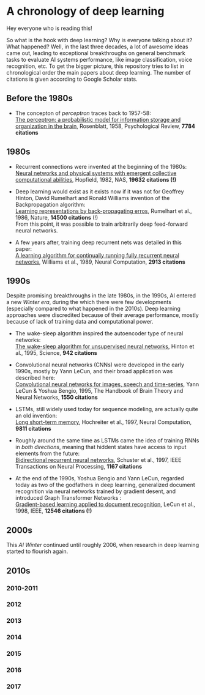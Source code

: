 # A chronology of deep learning

Hey everyone who is reading this! 

So what is the hook with deep learning? Why is everyone talking about it? What happened? Well, in the last three decades, a lot of awesome ideas came out, leading to exceptional breakthroughs on general benchmark tasks to evaluate AI systems performance, like image classification, voice recognition, etc. To get the bigger picture, this repository tries to list in chronological order the main papers about deep learning. The number of citations is given according to Google Scholar stats. 

## Before the 1980s

* The concepton of *perceptron* traces back to 1957-58:\
[The perceptron: a probabilistic model for information storage and organization in the brain](http://www2.fiit.stuba.sk/~cernans/nn/nn_texts/neuronove_siete_priesvitky_02_Q.pdf), Rosenblatt, 1958, Psychological Review, **7784 citations**

## 1980s

* Recurrent connections were invented at the beginning of the 1980s:\
[Neural networks and physical systems with emergent collective computational abilities](http://www.pnas.org/content/pnas/79/8/2554.full.pdf), Hopfield, 1982, NAS, **19632 citations (!)**

* Deep learning would exist as it exists now if it was not for Geoffrey Hinton, David Rumelhart and Ronald Williams invention of the Backpropagation algorithm: \
[Learning representations by back-propagating erros](http://www.cs.toronto.edu/~hinton/absps/naturebp.pdf), Rumelhart et al., 1986, Nature, **14500 citations** (!)\
From this point, it was possible to train arbitrarily deep feed-forward neural networks. 

* A few years after, training deep recurrent nets was detailed in this paper: \
[A learning algorithm for continually running fully recurrent neural networks](http://citeseerx.ist.psu.edu/viewdoc/download?doi=10.1.1.52.9724&rep=rep1&type=pdf), Williams et al., 1989, Neural Computation, **2913 citations**

## 1990s

Despite promising breakthroughs in the late 1980s, in the 1990s, AI entered a new *Winter era*, during the which there were few developments (especially compared to what happened in the 2010s). Deep learning approaches were discredited because of their average performance, mostly because of lack of training data and computational power.

* The wake-sleep algorithm inspired the autoencoder type of neural networks: \
[The wake-sleep algorithm for unsupervised neural networks](http://www.cs.toronto.edu/~fritz/absps/ws.pdf), Hinton et al., 1995, Science, **942 citations**

* Convolutional neural networks (CNNs) were developed in the early 1990s, mostly by Yann LeCun, and their broad application was described here: \
[Convolutional neural networks for images, speech and time-series](https://www.researchgate.net/profile/Yann_Lecun/publication/2453996_Convolutional_Networks_for_Images_Speech_and_Time-Series/links/0deec519dfa2325502000000.pdf), Yann LeCun & Yoshua Bengio, 1995, The Handbook of Brain Theory and Neural Networks, **1550 citations**

* LSTMs, still widely used today for sequence modeling, are actually quite an old invention: \
[Long short-term memory](http://web.eecs.utk.edu/~itamar/courses/ECE-692/Bobby_paper1.pdf), Hochreiter et al., 1997, Neural Computation, **9811 citations**

* Roughly around the same time as LSTMs came the idea of training RNNs in *both directions*, meaning that hiddent states have access to input elements from the future: \
[Bidirectional recurrent neural networks](https://www.researchgate.net/profile/Mike_Schuster/publication/3316656_Bidirectional_recurrent_neural_networks/links/56861d4008ae19758395f85c.pdf), Schuster et al., 1997, IEEE Transactions on Neural Processing, **1167 citations**

* At the end of the 1990s, Yoshua Bengio and Yann LeCun, regarded today as two of the godfathers in deep learning, generalized document recognition via neural networks trained by gradient desent, and introduced Graph Transformer Networks : \
[Gradient-based learning applied to document recognition](http://www.dengfanxin.cn/wp-content/uploads/2016/03/1998Lecun.pdf), LeCun et al., 1998, IEEE, **12546 citations (!)**

## 2000s

This *AI Winter* continued until roughly 2006, when research in deep learning started to flourish again. 

## 2010s

### 2010-2011

### 2012

### 2013

### 2014

### 2015

### 2016

### 2017
